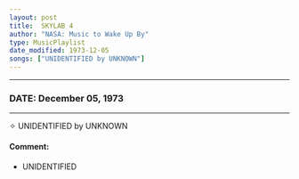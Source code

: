 ```yaml
---
layout: post
title:  SKYLAB 4
author: "NASA: Music to Wake Up By"
type: MusicPlaylist
date_modified: 1973-12-05
songs: ["UNIDENTIFIED by UNKNOWN"]
---
```


----
### DATE: December 05, 1973
----
✧ UNIDENTIFIED by UNKNOWN

#### Comment:
* UNIDENTIFIED



<br/>
<center>
	<a target="_blank"
	   href="https://twitter.com/intent/tweet?hashtags=Space,NASA,Playlist,NASAWakeupCalls,SpaceProgram&text={{ page.author}}, '{{ page.songs.first }}' {{ page.title }}, {{ page.date | date: '%B %d, %Y' }}. {{ site.url }}{{ page.url }}&via=nasawakeupcalls"><i class="fab fa-twitter" alt="Tweet this page" style="font-size: 1.3em;"></i></a>
	&nbsp; 	<i class="fas fa-user-astronaut" style="font-size: 1.5em;"></i> &nbsp;
    <a type="amzn" search="'UNIDENTIFIED by UNKNOWN'" category="popular music">
    <i class="fab fa-amazon" style="font-size: 1.3em;"></i></a>
</center>
